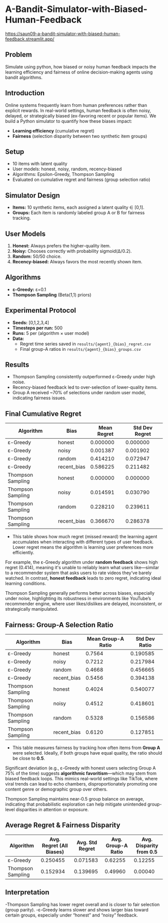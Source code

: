 # A-Bandit-Simulator-with-Biased-Human-Feedback
https://saun09-a-bandit-simulator-with-biased-human-feedback.streamlit.app/

## Problem
Simulate using python, how biased or noisy human feedback impacts the learning efficiency and fairness of online decision-making agents using bandit algorithms.

## Introduction
Online systems frequently learn from human preferences rather than explicit rewards. In real-world settings, human feedback is often noisy, delayed, or strategically biased (ex-favoring recent or popular items). We build a Python simulator to quantify how these biases impact:  
- **Learning efficiency** (cumulative regret)  
- **Fairness** (selection disparity between two synthetic item groups)
  
## Setup
- 10 items with latent quality
- User models: honest, noisy, random, recency-biased
- Algorithms: Epsilon-Greedy, Thompson Sampling
- Evaluated on cumulative regret and fairness (group selection ratio)

## Simulator Design  
- **Items:** 10 synthetic items, each assigned a latent quality ∈ [0,1].  
- **Groups:** Each item is randomly labeled group A or B for fairness tracking.  

## User Models  
1. **Honest:** Always prefers the higher-quality item.  
2. **Noisy:** Chooses correctly with probability sigmoid(Δ/0.2).  
3. **Random:** 50/50 choice.  
4. **Recency-biased:** Always favors the most recently shown item.

## Algorithms  
- **ε-Greedy:** ε=0.1  
- **Thompson Sampling** (Beta(1,1) priors)  

## Experimental Protocol  
- **Seeds:** [0,1,2,3,4]  
- **Timesteps per run:** 500  
- **Runs:** 5 per (algorithm × user model)  
- **Data:**  
  - Regret time series saved in `results/{agent}_{bias}_regret.csv`  
  - Final group-A ratios in `results/{agent}_{bias}_groups.csv`

## Results
- Thompson Sampling consistently outperformed ε-Greedy under high noise.
- Recency-biased feedback led to over-selection of lower-quality items.
- Group A received ~70% of selections under random user model, indicating fairness issues.
 ## Final Cumulative Regret

| Algorithm          | Bias         | Mean Regret | Std Dev Regret |
|--------------------|--------------|-------------|----------------|
| ε-Greedy           | honest       | 0.000000    | 0.000000       |
| ε-Greedy           | noisy        | 0.001387    | 0.001902       |
| ε-Greedy           | random       | 0.414210    | 0.072947       |
| ε-Greedy           | recent_bias  | 0.586225    | 0.211482       |
| Thompson Sampling  | honest       | 0.000000    | 0.000000       |
| Thompson Sampling  | noisy        | 0.014591    | 0.030790       |
| Thompson Sampling  | random       | 0.228210    | 0.239611       |
| Thompson Sampling  | recent_bias  | 0.366670    | 0.286378       |

- This table shows how much regret (missed reward) the learning agent accumulates when interacting with different types of user feedback. Lower regret means the algorithm is learning user preferences more efficiently.

For example, the ε-Greedy algorithm under **random feedback** shows high regret (0.414), meaning it's unable to reliably learn what users like—similar to a recommender system that asks users to rate videos they’ve barely watched. In contrast, **honest feedback** leads to zero regret, indicating ideal learning conditions.

Thompson Sampling generally performs better across biases, especially under noise, highlighting its robustness in environments like YouTube’s recommender engine, where user likes/dislikes are delayed, inconsistent, or strategically manipulated.
## Fairness: Group-A Selection Ratio  

| Algorithm          | Bias         | Mean Group-A Ratio | Std Dev Ratio |
|--------------------|--------------|---------------------|----------------|
| ε-Greedy           | honest       | 0.7564              | 0.190585       |
| ε-Greedy           | noisy        | 0.7212              | 0.217984       |
| ε-Greedy           | random       | 0.4668              | 0.456665       |
| ε-Greedy           | recent_bias  | 0.5456              | 0.394138       |
| Thompson Sampling  | honest       | 0.4024              | 0.540077       |
| Thompson Sampling  | noisy        | 0.4512              | 0.418601       |
| Thompson Sampling  | random       | 0.5328              | 0.156586       |
| Thompson Sampling  | recent_bias  | 0.6120              | 0.127851       |

- This table measures fairness by tracking how often items from **Group A** were selected. Ideally, if both groups have equal quality, the ratio should be close to **0.5**.

Significant deviation (e.g., ε-Greedy with honest users selecting Group A 75% of the time) suggests **algorithmic favoritism**—which may stem from biased feedback loops. This mimics real-world settings like TikTok, where viral trends can lead to echo chambers, disproportionately promoting one content genre or demographic group over others.

Thompson Sampling maintains near-0.5 group balance on average, indicating that probabilistic exploration can help mitigate unintended group-level disparities in attention or exposure.

## Average Regret & Fairness Disparity
| Algorithm          | Avg. Regret (All Biases) | Avg. Std Regret | Avg. Group-A Ratio | Avg. Disparity from 0.5 |
|--------------------|--------------------------|------------------|---------------------|--------------------------|
| ε-Greedy           | 0.250455                 | 0.071583         | 0.62255             | 0.12255                  |
| Thompson Sampling  | 0.152934                 | 0.139695         | 0.49960             | 0.00040                  |




## Interpretation
-Thompson Sampling has lower regret overall and is closer to fair selection (group parity).
-ε-Greedy learns slower and shows larger bias toward certain groups, especially under “honest” and “noisy” feedback.
